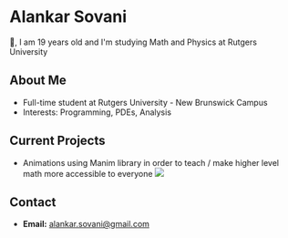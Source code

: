 # Alankar Sovani

👋, I am 19 years old and I'm studying Math and Physics at Rutgers University

## About Me

- Full-time student at Rutgers University - New Brunswick Campus
- Interests: Programming, PDEs, Analysis

## Current Projects
- Animations using Manim library in order to teach / make higher level math more accessible to everyone
![](\assets\optimized_donut.gif)
## Contact
- **Email:** alankar.sovani@gmail.com



<!--
**AlankarSovani/AlankarSovani** is a ✨ _special_ ✨ repository because its `README.md` (this file) appears on your GitHub profile.

Here are some ideas to get you started:

- 🔭 I’m currently working on ...
- 🌱 I’m currently learning ...
- 👯 I’m looking to collaborate on ...
- 🤔 I’m looking for help with ...
- 💬 Ask me about ...
- 📫 How to reach me: ...
- 😄 Pronouns: ...
- ⚡ Fun fact: ...
-->
